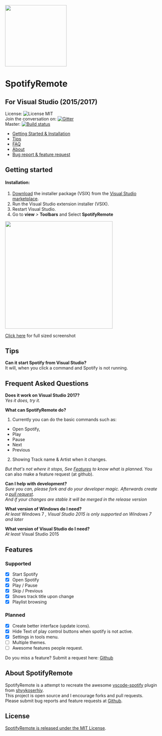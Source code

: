 <img src="https://github.com/arjankuijpers/SpotifyRemote/blob/master/VSIXSpotifyRemote/Resources/SpotifyRemoteLogo.png?raw=true" width="200">

# SpotifyRemote
## For Visual Studio (2015/2017)

License:
![License MIT](https://img.shields.io/badge/license-MIT-blue.svg)  
Join the conversation on:
[![Gitter](https://img.shields.io/gitter/room/nwjs/nw.js.svg)](https://gitter.im/SpotifyRemoteForVisualStudio/Lobby#)  
Master: [![Build status](https://ci.appveyor.com/api/projects/status/nkoom7kwayhiolbx/branch/master?svg=true)](https://ci.appveyor.com/project/arjankuijpers/spotifyremote/branch/master)



* [Getting Started & Installation](#getting-started)
* [Tips](#tips)
* [FAQ](#frequent-asked-questions)
* [About](#about-spotifyremote)
* [Bug report & feature request](https://github.com/arjankuijpers/SpotifyRemote/issues)

## Getting started

#### Installation:
1. [Download](https://marketplace.visualstudio.com/items?itemName=ArjanKuijpers.SpotifyRemote) the installer package (VSIX) from the [Visual Studio marketplace](https://marketplace.visualstudio.com/items?itemName=ArjanKuijpers.SpotifyRemote#review-details).
2. Run the Visual Studio extension installer (VSIX).
3. Restart Visual Studio.
4. Go to **view** *>* **Toolbars** and Select **SpotifyRemote**  
<img src="https://raw.githubusercontent.com/arjankuijpers/SpotifyRemote/master/VSIXSpotifyRemote/docs/enable_tb_from_view.png" width="350">  

[Click here](https://github.com/arjankuijpers/SpotifyRemote/blob/master/VSIXSpotifyRemote/docs/enable_tb_from_view.png) for full sized screenshot

## Tips

**Can it start Spotify from Visual Studio?**  
It will, when you click a command and Spotify is not running.

## Frequent Asked Questions
**Does it work on Visual Studio 2017?**  
*Yes it does, try it.*  

**What can SpotifyRemote do?**  
1. Currently you can do the basic commands such as:
 * Open Spotify,
 * Play
 * Pause
 * Next
 * Previous  

2. Showing Track name & Artist when it changes.  

*But that's not where it stops, See [Features](###Features) to know what is planned.*
You can also make a feature request (at github).

**Can I help with development?**  
*Sure you can, please fork and do your developer magic. Afterwards create a [pull request](https://github.com/arjankuijpers/SpotifyRemote/pulls).  
And if your changes are stable it will be merged in the release version*

**What version of Windows do I need?**  
*At least* Windows 7 *, Visual Studio 2015 is only supported on Windows 7 and later*

**What version of Visual Studio do I need?**  
*At least* Visual Studio 2015

## Features
### Supported
- [x] Start Spotify
- [x] Open Spotify
- [x] Play / Pause
- [x] Skip / Previous
- [x] Shows track title upon change
- [x] Playlist browsing

### Planned
- [x] Create better interface (update icons).
- [x] Hide Text of play control buttons when spotify is not active.
- [x] Settings in tools menu.
- [ ] Multiple themes.
- [ ] Awesome features people request.

Do you miss a feature? Submit a request here: [Github](https://github.com/arjankuijpers/SpotifyRemote/issues)

## About SpotifyRemote

SpotifyRemote is a attempt to recreate the awesome [vscode-spotify](https://marketplace.visualstudio.com/items?itemName=shyykoserhiy.vscode-spotify) plugin from [shyykoserhiy](https://github.com/ShyykoSerhiy/vscode-spotify).  
This project is open source and I encourage forks and pull requests.  
Please submit bug reports and feature requests at [Github](https://github.com/arjankuijpers/SpotifyRemote/issues).

## License

[SpotifyRemote is released under the MIT License](https://raw.githubusercontent.com/arjankuijpers/SpotifyRemote/master/LICENSE).
